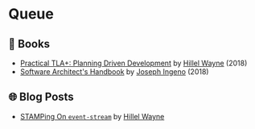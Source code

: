 # Queue

## 📕 Books

* [Practical TLA+: Planning Driven Development](https://www.apress.com/us/book/9781484238288#aboutAuthors) by [Hillel Wayne](https://twitter.com/hillelogram) (2018)
* [Software Architect's Handbook](https://www.packtpub.com/application-development/software-architects-handbook) by [Joseph Ingeno](https://twitter.com/joeingeno) (2018)

## 🌐 Blog Posts

* [STAMPing On `event-stream`](https://www.hillelwayne.com/post/stamping-on-eventstream/) by [Hillel Wayne](https://twitter.com/hillelogram)
